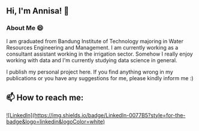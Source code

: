 ## Hi, I'm Annisa! 👋
### About Me 😄
I am graduated from Bandung Institute of Technology majoring in Water Resources Engineering and Management. I am currently working as a consultant assistant working in the irrigation sector. Somehow I really enjoy working with data and I'm currently studying data science in general. 

I publish my personal project here. If you find anything wrong in my publications or you have any suggestions for me, please kindly inform me :)

<h2>📫 How to reach me:</h2>
<a href="https://www.linkedin.com/in/nurannisaachmad/">![LinkedIn](https://img.shields.io/badge/LinkedIn-0077B5?style=for-the-badge&logo=linkedin&logoColor=white)</a>

<!--
**nurannisaa/nurannisaa** is a ✨ _special_ ✨ repository because its `README.md` (this file) appears on your GitHub profile.

Here are some ideas to get you started:

- 🔭 I’m currently working on ...
- 🌱 I’m currently learning Data Science
- 📫 How to reach me: ...
- 😄 Pronouns: ...
- ⚡ Fun fact: ...
-->
